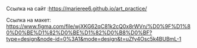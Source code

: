 Ссылка на сайт :https://marieree6.github.io/art_practice/

Ссылка на макет: https://www.figma.com/file/wjXKG62qC81k2cQ0x8rWVn/%D0%9F%D1%80%D0%BE%D1%82%D0%BE%D1%82%D0%B8%D0%BF?type=design&node-id=0%3A1&mode=design&t=uZfy4Osc5k4BUBmL-1

